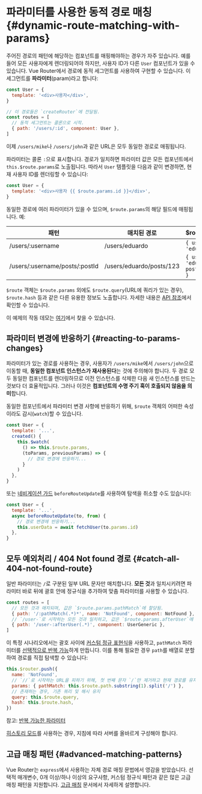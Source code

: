 # 파라미터를 사용한 동적 경로 매칭 {#dynamic-route-matching-with-params}

주어진 경로의 패턴에 해당하는 컴포넌트를 매핑해야하는 경우가 자주 있습니다.
예를 들어 모든 사용자에게 렌더링되어야 하지만, 사용자 ID가 다른 `User` 컴포넌트가 있을 수 있습니다.
Vue Router에서 경로에 동적 세그먼트를 사용하여 구현할 수 있습니다.
이 세그먼트를 **파라미터**(param)라고 합니다:

```js
const User = {
  template: '<div>사용자</div>',
}

// 이 경로들은 `createRouter`에 전달됨.
const routes = [
  // 동적 세그먼트는 콜론으로 시작.
  { path: '/users/:id', component: User },
]
```

이제 `/users/mike`나 `/users/john`과 같은 URL은 모두 동일한 경로로 매핑됩니다.

파라미터는 콜론 `:`으로 표시합니다.
경로가 일치하면 파라미터 값은 모든 컴포넌트에서 `this.$route.params`로 노출됩니다.
따라서 `User` 템플릿을 다음과 같이 변경하면, 현재 사용자 ID를 렌더링할 수 있습니다:

```js
const User = {
  template: '<div>사용자 {{ $route.params.id }}</div>',
}
```

동일한 경로에 여러 파라미터가 있을 수 있으며, `$route.params`의 해당 필드에 매핑됩니다.
예:

| 패턴                            | 매치된 경로               | \$route.params                           |
|--------------------------------|--------------------------| ---------------------------------------- |
| /users/:username               | /users/eduardo           | `{ username: 'eduardo' }`                |
| /users/:username/posts/:postId | /users/eduardo/posts/123 | `{ username: 'eduardo', postId: '123' }` |

`$route` 객체는 `$route.params` 외에도 `$route.query`(URL에 쿼리가 있는 경우), `$route.hash` 등과 같은 다른 유용한 정보도 노출합니다.
자세한 내용은 [API 참조](/api/interfaces/RouteLocationNormalized.html)에서 확인할 수 있습니다.

이 예제의 작동 데모는 [여기](https://codesandbox.io/s/route-params-vue-router-examples-mlb14?from-embed&initialpath=%2Fusers%2Feduardo%2Fposts%2F1)에서 찾을 수 있습니다.

<!-- <iframe
  src="https://codesandbox.io/embed//route-params-vue-router-examples-mlb14?fontsize=14&theme=light&view=preview&initialpath=%2Fusers%2Feduardo%2Fposts%2F1"
  style="width:100%; height:500px; border:0; border-radius: 4px; overflow:hidden;"
  title="Route Params example"
  allow="accelerometer; ambient-light-sensor; camera; encrypted-media; geolocation; gyroscope; hid; microphone; midi; payment; usb; vr; xr-spatial-tracking"
  sandbox="allow-forms allow-modals allow-popups allow-presentation allow-same-origin allow-scripts"
></iframe> -->

## 파라미터 변경에 반응하기 {#reacting-to-params-changes}

파라미터가 있는 경로를 사용하는 경우,
사용자가 `/users/mike`에서 `/users/john`으로 이동할 때,
**동일한 컴포넌트 인스턴스가 재사용된다**는 것에 주의해야 합니다.
두 경로 모두 동일한 컴포넌트를 렌더링하므로 이전 인스턴스를 삭제한 다음 새 인스턴스를 만드는 것보다 더 효율적입니다.
그러나 이것은 **컴포넌트의 수명 주기 훅이 호출되지 않음을 의미**합니다.

동일한 컴포넌트에서 파라미터 변경 사항에 반응하기 위해,
`$route` 객체의 어떠한 속성이라도 감시(`watch`)할 수 있습니다.

```js
const User = {
  template: '...',
  created() {
    this.$watch(
      () => this.$route.params,
      (toParams, previousParams) => {
        // 경로 변경에 반응하기...
      }
    )
  },
}
```

또는 [네비게이션 가드](../advanced/navigation-guards.md) `beforeRouteUpdate`를 사용하여 탐색을 취소할 수도 있습니다:

```js
const User = {
  template: '...',
  async beforeRouteUpdate(to, from) {
    // 경로 변경에 반응하기...
    this.userData = await fetchUser(to.params.id)
  },
}
```

## 모두 예외처리 / 404 Not found 경로 {#catch-all-404-not-found-route}

일반 파라미터는 `/`로 구분된 일부 URL 문자만 매치합니다.
**모든 것**과 일치시키려면 파라미터 바로 뒤에 괄호 안에 정규식을 추가하여 맞춤 파라미터를 사용할 수 있습니다.

```js
const routes = [
  // 모든 것과 매치되며, 값은 `$route.params.pathMatch`에 할당됨.
  { path: '/:pathMatch(.*)*', name: 'NotFound', component: NotFound },
  // `/user-`로 시작하는 모든 것과 일치하고, 값은 `$route.params.afterUser`에 할당됨.
  { path: '/user-:afterUser(.*)', component: UserGeneric },
]
```

이 특정 시나리오에서는 괄호 사이에 [커스텀 정규 표현식](route-matching-syntax.md#custom-regexp-in-params)을 사용하고,
`pathMatch` 파라미터를 [선택적으로 반복 가능](route-matching-syntax.md#optional-parameters)하게 만듭니다.
이를 통해 필요한 경우 `path`를 배열로 분할하여 경로를 직접 탐색할 수 있습니다:

```js
this.$router.push({
  name: 'NotFound',
  // `//`로 시작하는 URL을 피하기 위해, 첫 번째 문자 `/`만 제거하고 현재 경로를 유지
  params: { pathMatch: this.$route.path.substring(1).split('/') },
  // 존재하는 경우, 기존 쿼리 및 해시 유지
  query: this.$route.query,
  hash: this.$route.hash,
})
```

참고: [반복 가능한 파라미터](route-matching-syntax.md#repeatable-params)

[히스토리 모드](history-mode.md)를 사용하는 경우, 지침에 따라 서버를 올바르게 구성해야 합니다.

## 고급 매칭 패턴 {#advanced-matching-patterns}

Vue Router는 `express`에서 사용하는 자체 경로 매칭 문법에서 영감을 받았습니다.
선택적 매개변수, 0개 이상/하나 이상의 요구사항, 커스텀 정규식 패턴과 같은 많은 고급 매칭 패턴을 지원합니다.
[고급 매칭](route-matching-syntax.md) 문서에서 자세하게 설명합니다.
